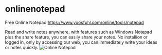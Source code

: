 # onlinenotepad
Free Online Notepad https://www.yoosfuhl.com/online/tools/notepad

Read and write notes anywhere, with features such as Windows Notepad plus the share feature, you can easily share your notes. No installion or logged in, only by accessing our web, you can immediately write your ideas or notes quickly.
![Online Notepad](https://github.com/user-attachments/assets/979a1c1b-e5af-422f-80aa-805a2303abd5)
